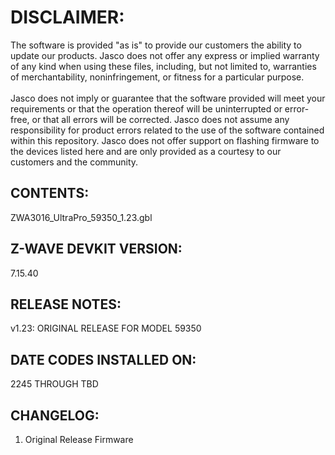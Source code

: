 # DISCLAIMER:
The software is provided "as is" to provide our customers the ability to update our products. Jasco does not offer any express or implied warranty of any kind when using these files, including, but not limited to, warranties of merchantability, noninfringement, or fitness for a particular purpose.<br>
<br>
Jasco does not imply or guarantee that the software provided will meet your requirements or that the operation thereof will be uninterrupted or error-free, or that all errors will be corrected. Jasco does not assume any responsibility for product errors related to the use of the software contained within this repository. Jasco does not offer support on flashing firmware to the devices listed here and are only provided as a courtesy to our customers and the community.

## CONTENTS:
ZWA3016_UltraPro_59350_1.23.gbl

## Z-WAVE DEVKIT VERSION:
7.15.40

## RELEASE NOTES:
v1.23: ORIGINAL RELEASE FOR MODEL 59350

## DATE CODES INSTALLED ON:
2245 THROUGH TBD

## CHANGELOG:
1. Original Release Firmware